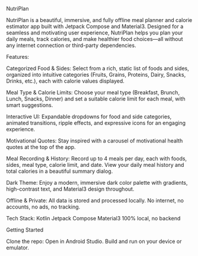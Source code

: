 NutriPlan 

NutriPlan is a beautiful, immersive, and fully offline meal planner and calorie estimator app built with Jetpack Compose and Material3. Designed for a seamless and motivating user experience, NutriPlan helps you plan your daily meals, track calories, and make healthier food choices—all without any internet connection or third-party dependencies.


Features:

Categorized Food & Sides:
Select from a rich, static list of foods and sides, organized into intuitive categories (Fruits, Grains, Proteins, Dairy, Snacks, Drinks, etc.), each with calorie values displayed.

Meal Type & Calorie Limits:
Choose your meal type (Breakfast, Brunch, Lunch, Snacks, Dinner) and set a suitable calorie limit for each meal, with smart suggestions.

Interactive UI:
Expandable dropdowns for food and side categories, animated transitions, ripple effects, and expressive icons for an engaging experience.

Motivational Quotes:
Stay inspired with a carousel of motivational health quotes at the top of the app.

Meal Recording & History:
Record up to 4 meals per day, each with foods, sides, meal type, calorie limit, and date. View your daily meal history and total calories in a beautiful summary dialog.

Dark Theme:
Enjoy a modern, immersive dark color palette with gradients, high-contrast text, and Material3 design throughout.

Offline & Private:
All data is stored and processed locally. No internet, no accounts, no ads, no tracking.

Tech Stack:
Kotlin
Jetpack Compose
Material3
100% local, no backend

Getting Started

Clone the repo:
Open in Android Studio.
Build and run on your device or emulator.
